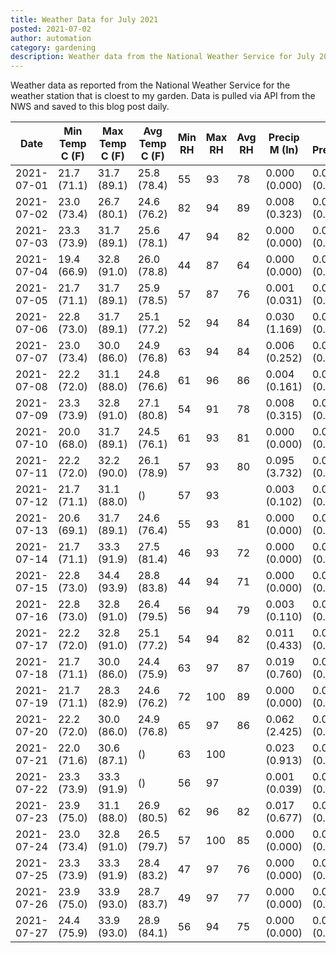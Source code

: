 ```yaml
---
title: Weather Data for July 2021
posted: 2021-07-02
author: automation
category: gardening
description: Weather data from the National Weather Service for July 2021
---
```


Weather data as reported from the National Weather Service for the weather station 
that is cloest to my garden. Data is pulled via API from the NWS and saved to this 
blog post daily.

|Date|Min Temp C (F)|Max Temp C (F)|Avg Temp C (F)|Min RH|Max RH|Avg RH|Precip M (In)|Avg Precip/Hr|
|---|---|---|---|---|---|---|---|---|
|2021-07-01|21.7 (71.1)|31.7 (89.1)|25.8 (78.4)|55|93|78|0.000 (0.000)|0.000 (0.000)|
|2021-07-02|23.0 (73.4)|26.7 (80.1)|24.6 (76.2)|82|94|89|0.008 (0.323)|0.008 (0.008)|
|2021-07-03|23.3 (73.9)|31.7 (89.1)|25.6 (78.1)|47|94|82|0.000 (0.000)|0.000 (0.000)|
|2021-07-04|19.4 (66.9)|32.8 (91.0)|26.0 (78.8)|44|87|64|0.000 (0.000)|0.000 (0.000)|
|2021-07-05|21.7 (71.1)|31.7 (89.1)|25.9 (78.5)|57|87|76|0.001 (0.031)|0.001 (0.001)|
|2021-07-06|22.8 (73.0)|31.7 (89.1)|25.1 (77.2)|52|94|84|0.030 (1.169)|0.042 (0.042)|
|2021-07-07|23.0 (73.4)|30.0 (86.0)|24.9 (76.8)|63|94|84|0.006 (0.252)|0.006 (0.006)|
|2021-07-08|22.2 (72.0)|31.1 (88.0)|24.8 (76.6)|61|96|86|0.004 (0.161)|0.003 (0.003)|
|2021-07-09|23.3 (73.9)|32.8 (91.0)|27.1 (80.8)|54|91|78|0.008 (0.315)|0.012 (0.012)|
|2021-07-10|20.0 (68.0)|31.7 (89.1)|24.5 (76.1)|61|93|81|0.000 (0.000)|0.000 (0.000)|
|2021-07-11|22.2 (72.0)|32.2 (90.0)|26.1 (78.9)|57|93|80|0.095 (3.732)|0.087 (0.087)|
|2021-07-12|21.7 (71.1)|31.1 (88.0)| ()|57|93||0.003 (0.102)|0.004 (0.004)|
|2021-07-13|20.6 (69.1)|31.7 (89.1)|24.6 (76.4)|55|93|81|0.000 (0.000)|0.000 (0.000)|
|2021-07-14|21.7 (71.1)|33.3 (91.9)|27.5 (81.4)|46|93|72|0.000 (0.000)|0.000 (0.000)|
|2021-07-15|22.8 (73.0)|34.4 (93.9)|28.8 (83.8)|44|94|71|0.000 (0.000)|0.000 (0.000)|
|2021-07-16|22.8 (73.0)|32.8 (91.0)|26.4 (79.5)|56|94|79|0.003 (0.110)|0.003 (0.003)|
|2021-07-17|22.2 (72.0)|32.8 (91.0)|25.1 (77.2)|54|94|82|0.011 (0.433)|0.012 (0.012)|
|2021-07-18|21.7 (71.1)|30.0 (86.0)|24.4 (75.9)|63|97|87|0.019 (0.760)|0.025 (0.025)|
|2021-07-19|21.7 (71.1)|28.3 (82.9)|24.6 (76.2)|72|100|89|0.000 (0.000)|0.000 (0.000)|
|2021-07-20|22.2 (72.0)|30.0 (86.0)|24.9 (76.8)|65|97|86|0.062 (2.425)|0.067 (0.067)|
|2021-07-21|22.0 (71.6)|30.6 (87.1)| ()|63|100||0.023 (0.913)|0.027 (0.027)|
|2021-07-22|23.3 (73.9)|33.3 (91.9)| ()|56|97||0.001 (0.039)|0.001 (0.001)|
|2021-07-23|23.9 (75.0)|31.1 (88.0)|26.9 (80.5)|62|96|82|0.017 (0.677)|0.021 (0.021)|
|2021-07-24|23.0 (73.4)|32.8 (91.0)|26.5 (79.7)|57|100|85|0.000 (0.000)|0.000 (0.000)|
|2021-07-25|23.3 (73.9)|33.3 (91.9)|28.4 (83.2)|47|97|76|0.000 (0.000)|0.000 (0.000)|
|2021-07-26|23.9 (75.0)|33.9 (93.0)|28.7 (83.7)|49|97|77|0.000 (0.000)|0.000 (0.000)|
|2021-07-27|24.4 (75.9)|33.9 (93.0)|28.9 (84.1)|56|94|75|0.000 (0.000)|0.000 (0.000)|
